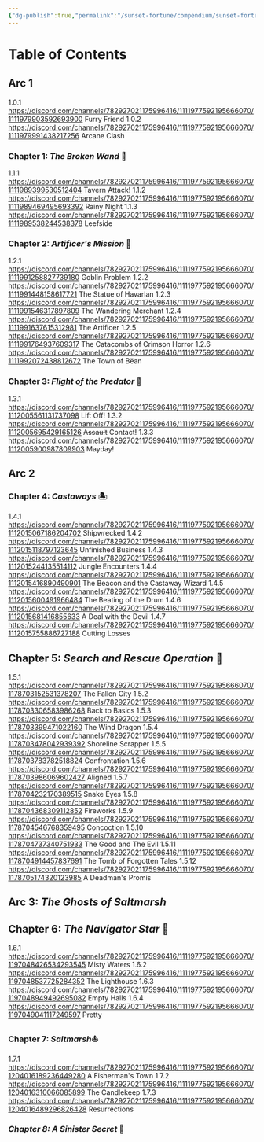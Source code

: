 ```yaml
---
{"dg-publish":true,"permalink":"/sunset-fortune/compendium/sunset-fortune-discord-recap-table-of-contents/","dgPassFrontmatter":true,"created":"2024-02-09T20:50:21.569+10:30"}
---
```


# Table of Contents
## Arc 1
1.0.1 https://discord.com/channels/782927021175996416/1111977592195666070/1111979903592693900 Furry Friend
1.0.2 https://discord.com/channels/782927021175996416/1111977592195666070/1111979991438217256 Arcane Clash
### Chapter 1: *The Broken Wand* 🍺
1.1.1 https://discord.com/channels/782927021175996416/1111977592195666070/1111989399530512404 Tavern Attack!
1.1.2 https://discord.com/channels/782927021175996416/1111977592195666070/1111989469495693392 Rainy Night
1.1.3 https://discord.com/channels/782927021175996416/1111977592195666070/1111989538244538378 Leefside
### Chapter 2: *Artificer's Mission* 🧌
1.2.1 https://discord.com/channels/782927021175996416/1111977592195666070/1111991258827739180 Goblin Problem
1.2.2 https://discord.com/channels/782927021175996416/1111977592195666070/1111991448158617721 The Statue of Havarlan
1.2.3 https://discord.com/channels/782927021175996416/1111977592195666070/1111991546317897809 The Wandering Merchant
1.2.4 https://discord.com/channels/782927021175996416/1111977592195666070/1111991637615312981 The Artificer
1.2.5 https://discord.com/channels/782927021175996416/1111977592195666070/1111991764937609317 The Catacombs of Crimson Horror
1.2.6 https://discord.com/channels/782927021175996416/1111977592195666070/1111992072438812672 The Town of Bëan
### Chapter 3: _Flight of the Predator_ 🦜
1.3.1 https://discord.com/channels/782927021175996416/1111977592195666070/1112005561131737098 Lift Off!
1.3.2 https://discord.com/channels/782927021175996416/1111977592195666070/1112005695429165126 ~~Assault~~ Contact!
1.3.3 https://discord.com/channels/782927021175996416/1111977592195666070/1112005900987809903 Mayday!
## Arc 2
### Chapter 4: *Castaways* 🏝️
1.4.1 https://discord.com/channels/782927021175996416/1111977592195666070/1112015067186204702 Shipwrecked
1.4.2 https://discord.com/channels/782927021175996416/1111977592195666070/1112015118797123645 Unfinished Business
1.4.3 https://discord.com/channels/782927021175996416/1111977592195666070/1112015244135514112 Jungle Encounters
1.4.4 https://discord.com/channels/782927021175996416/1111977592195666070/1112015416890490901 The Beacon and the Castaway Wizard
1.4.5 https://discord.com/channels/782927021175996416/1111977592195666070/1112015600491966484 The Beating of the Drum
1.4.6 https://discord.com/channels/782927021175996416/1111977592195666070/1112015681416855633 A Deal with the Devil
1.4.7 https://discord.com/channels/782927021175996416/1111977592195666070/1112015755886727188 Cutting Losses
## Chapter 5: *Search and Rescue Operation* 🛟
1.5.1 https://discord.com/channels/782927021175996416/1111977592195666070/1178703152531378207 The Fallen City
1.5.2 https://discord.com/channels/782927021175996416/1111977592195666070/1178703306583986268 Back to Basics
1.5.3 https://discord.com/channels/782927021175996416/1111977592195666070/1178703399471022160 The Wind Dragon
1.5.4 https://discord.com/channels/782927021175996416/1111977592195666070/1178703478042939392 Shoreline Scrapper
1.5.5 https://discord.com/channels/782927021175996416/1111977592195666070/1178703783782518824 Confrontation
1.5.6 https://discord.com/channels/782927021175996416/1111977592195666070/1178703986069602427 Aligned
1.5.7 https://discord.com/channels/782927021175996416/1111977592195666070/1178704232170389515 Snake Eyes
1.5.8 https://discord.com/channels/782927021175996416/1111977592195666070/1178704368309112852 Fireworks
1.5.9 https://discord.com/channels/782927021175996416/1111977592195666070/1178704546768359495 Concoction
1.5.10 https://discord.com/channels/782927021175996416/1111977592195666070/1178704737340751933 The Good and The Evil
1.5.11 https://discord.com/channels/782927021175996416/1111977592195666070/1178704914457837691 The Tomb of Forgotten Tales
1.5.12 https://discord.com/channels/782927021175996416/1111977592195666070/1178705174320123985 A Deadman's Promis
## Arc 3: *The Ghosts of Saltmarsh* 
## Chapter 6: *The Navigator Star* 🌟
1.6.1 https://discord.com/channels/782927021175996416/1111977592195666070/1197048426534293545 Misty Waters
1.6.2 https://discord.com/channels/782927021175996416/1111977592195666070/1197048537725284352 The Lighthouse
1.6.3 https://discord.com/channels/782927021175996416/1111977592195666070/1197048949492695082 Empty Halls
1.6.4 https://discord.com/channels/782927021175996416/1111977592195666070/1197049041117249597 Pretty
### Chapter 7: *Saltmarsh*⛵
1.7.1 https://discord.com/channels/782927021175996416/1111977592195666070/1204016189236449280 A Fisherman's Town
1.7.2 https://discord.com/channels/782927021175996416/1111977592195666070/1204016310066085899 The Candlekeep
1.7.3 https://discord.com/channels/782927021175996416/1111977592195666070/1204016489296826428 Resurrections
### _Chapter 8: A Sinister Secret_ 🎃